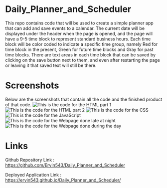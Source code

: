 # Daily_Planner_and_Scheduler
This repo contains code that will be used to create a simple planner app that can add and save events to a calendar.
The current date will be displayed under the header when the page is opened, and the page will have a 9-5 time block to represent standard business hours. Each time block will be color coded to indicate a specific time group, namely Red for time block in the present, Green for future time blocks and Gray for past time blocks. There are text areas in each time block that can be saved by clicking on the save button next to them, and even after restarting the page or leaving it that saved text will still be there.


# Screenshots

Below are the screenshots that contain all the code and the finished product of that code.
![This is the code for the HTML part 1](images/HTML_1)
![This is the code for the HTML part 2](images/HTML_2)
![This is the code for the CSS](images/CSS)
![This is the code for the JavaScript](images/JavaScript)
![This is the code for the Webpage done late at night](images/Webpage_1)
![This is the code for the Webpage done during the day](images/Webpage_2)


# Links 

Github Repository Link : https://github.com/Ervin543/Daily_Planner_and_Scheduler

Deployed Application Link : https://ervin543.github.io/Daily_Planner_and_Scheduler/
